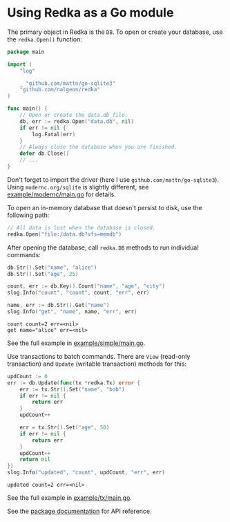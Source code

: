 # Using Redka as a Go module

The primary object in Redka is the `DB`. To open or create your database, use the `redka.Open()` function:

```go
package main

import (
    "log"

    _ "github.com/mattn/go-sqlite3"
    "github.com/nalgeon/redka"
)

func main() {
    // Open or create the data.db file.
    db, err := redka.Open("data.db", nil)
    if err != nil {
        log.Fatal(err)
    }
    // Always close the database when you are finished.
    defer db.Close()
    // ...
}
```

Don't forget to import the driver (here I use `github.com/mattn/go-sqlite3`). Using `modernc.org/sqlite` is slightly different, see [example/modernc/main.go](example/modernc/main.go) for details.

To open an in-memory database that doesn't persist to disk, use the following path:

```go
// All data is lost when the database is closed.
redka.Open("file:/data.db?vfs=memdb")
```

After opening the database, call `redka.DB` methods to run individual commands:

```go
db.Str().Set("name", "alice")
db.Str().Set("age", 25)

count, err := db.Key().Count("name", "age", "city")
slog.Info("count", "count", count, "err", err)

name, err := db.Str().Get("name")
slog.Info("get", "name", name, "err", err)
```

```
count count=2 err=<nil>
get name="alice" err=<nil>
```

See the full example in [example/simple/main.go](example/simple/main.go).

Use transactions to batch commands. There are `View` (read-only transaction) and `Update` (writable transaction) methods for this:

```go
updCount := 0
err := db.Update(func(tx *redka.Tx) error {
    err := tx.Str().Set("name", "bob")
    if err != nil {
        return err
    }
    updCount++

    err = tx.Str().Set("age", 50)
    if err != nil {
        return err
    }
    updCount++
    return nil
})
slog.Info("updated", "count", updCount, "err", err)
```

```
updated count=2 err=<nil>
```

See the full example in [example/tx/main.go](example/tx/main.go).

See the [package documentation](https://pkg.go.dev/github.com/nalgeon/redka) for API reference.
